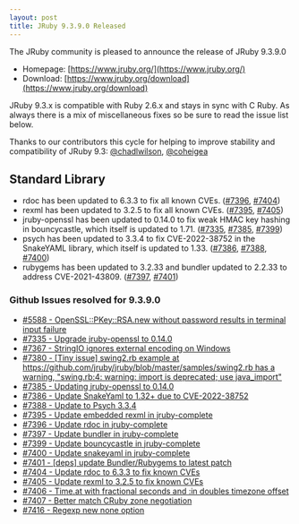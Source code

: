 ```yaml
---
layout: post
title: JRuby 9.3.9.0 Released
---
```


The JRuby community is pleased to announce the release of JRuby 9.3.9.0

* Homepage: [https://www.jruby.org/](https://www.jruby.org/)
* Download: [https://www.jruby.org/download](https://www.jruby.org/download)

JRuby 9.3.x is compatible with Ruby 2.6.x and stays in sync with C Ruby. As always there is a mix of miscellaneous fixes so be sure to read the issue list below.

Thanks to our contributors this cycle for helping to improve stability and compatibility of JRuby 9.3: [@chadlwilson], [@coheigea]

Standard Library
----------------

* rdoc has been updated to 6.3.3 to fix all known CVEs. ([#7396], [#7404])
* rexml has been updated to 3.2.5 to fix all known CVEs. ([#7395], [#7405])
* jruby-openssl has been updated to 0.14.0 to fix weak HMAC key hashing in bouncycastle, which itself is updated to 1.71. ([#7335], [#7385], [#7399])
* psych has been updated to 3.3.4 to fix CVE-2022-38752 in the SnakeYAML library, which itself is updated to 1.33. ([#7386], [#7388], [#7400])
* rubygems has been updated to 3.2.33 and bundler updated to 2.2.33 to address CVE-2021-43809. ([#7397], [#7401])

### Github Issues resolved for 9.3.9.0

- [#5588 - OpenSSL::PKey::RSA.new without password results in terminal input failure](https://github.com/jruby/jruby/issues/5588)
- [#7335 - Upgrade jruby-openssl to 0.14.0](https://github.com/jruby/jruby/issues/7335)
- [#7367 - StringIO ignores external encoding on Windows](https://github.com/jruby/jruby/issues/7367)
- [#7380 - [Tiny issue] swing2.rb example at https://github.com/jruby/jruby/blob/master/samples/swing2.rb has a warning, "swing.rb:4: warning: import is deprecated; use java_import"](https://github.com/jruby/jruby/issues/7380)
- [#7385 - Updating jruby-openssl to 0.14.0](https://github.com/jruby/jruby/pull/7385)
- [#7386 - Update SnakeYaml to 1.32+ due to CVE-2022-38752](https://github.com/jruby/jruby/issues/7386)
- [#7388 - Update to Psych 3.3.4](https://github.com/jruby/jruby/pull/7388)
- [#7395 - Update embedded rexml in jruby-complete](https://github.com/jruby/jruby/issues/7395)
- [#7396 - Update rdoc in jruby-complete](https://github.com/jruby/jruby/issues/7396)
- [#7397 - Update bundler in jruby-complete](https://github.com/jruby/jruby/issues/7397)
- [#7399 - Update bouncycastle in jruby-complete](https://github.com/jruby/jruby/issues/7399)
- [#7400 - Update snakeyaml in jruby-complete](https://github.com/jruby/jruby/issues/7400)
- [#7401 - [deps] update Bundler/Rubygems to latest patch](https://github.com/jruby/jruby/pull/7401)
- [#7404 - Update rdoc to 6.3.3 to fix known CVEs](https://github.com/jruby/jruby/pull/7404)
- [#7405 - Update rexml to 3.2.5 to fix known CVEs](https://github.com/jruby/jruby/pull/7405)
- [#7406 - Time.at with fractional seconds and :in doubles timezone offset](https://github.com/jruby/jruby/issues/7406)
- [#7407 - Better match CRuby zone negotiation](https://github.com/jruby/jruby/pull/7407)
- [#7416 - Regexp new none option](https://github.com/jruby/jruby/pull/7416)


[@chadlwilson]: https://github.com/chadlwilson
[@coheigea]: https://github.com/coheigea
[#7396]: https://github.com/jruby/jruby/issues/7396
[#7404]: https://github.com/jruby/jruby/issues/7404
[#7395]: https://github.com/jruby/jruby/issues/7395
[#7405]: https://github.com/jruby/jruby/issues/7405
[#7335]: https://github.com/jruby/jruby/issues/7335
[#7385]: https://github.com/jruby/jruby/issues/7385
[#7399]: https://github.com/jruby/jruby/issues/7399
[#7386]: https://github.com/jruby/jruby/issues/7386
[#7388]: https://github.com/jruby/jruby/issues/7388
[#7400]: https://github.com/jruby/jruby/issues/7400
[#7397]: https://github.com/jruby/jruby/issues/7397
[#7401]: https://github.com/jruby/jruby/issues/7401
